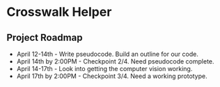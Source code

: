 # Crosswalk Helper
## Project Roadmap
- April 12-14th - Write pseudocode. Build an outline for our code.
- April 14th by 2:00PM - Checkpoint 2/4. Need pseudocode complete.
- April 14-17th - Look into getting the computer vision working.
- April 17th by 2:00PM - Checkpoint 3/4. Need a working prototype.
